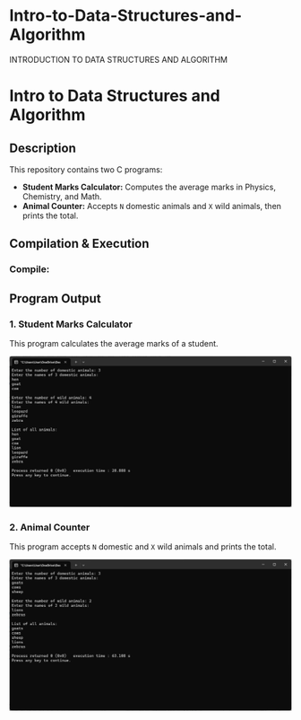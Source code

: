 # Intro-to-Data-Structures-and-Algorithm
 INTRODUCTION TO DATA STRUCTURES AND ALGORITHM
# Intro to Data Structures and Algorithm

## Description
This repository contains two C programs:
- **Student Marks Calculator:** Computes the average marks in Physics, Chemistry, and Math.
- **Animal Counter:** Accepts `N` domestic animals and `X` wild animals, then prints the total.

## Compilation & Execution
### Compile:
## Program Output

### 1. Student Marks Calculator
This program calculates the average marks of a student.

![Student Marks Output](0001.png)

### 2. Animal Counter
This program accepts `N` domestic and `X` wild animals and prints the total.

![Animal Counter Output](0002.png)

